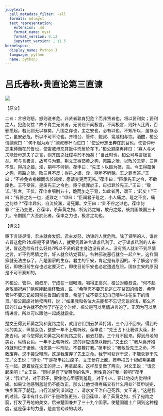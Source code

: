 ```yaml
---
jupytext:
  cell_metadata_filter: -all
  formats: md:myst
  text_representation:
    extension: .md
    format_name: myst
    format_version: 0.13
    jupytext_version: 1.11.5
kernelspec:
  display_name: Python 3
  language: python
  name: python3
---
```

# 吕氏春秋&#8226;贵直论第三直谏

![](image/cover.jpg)

【原文】

二曰：言极则怒，怒则说者危。非贤者孰肯犯危？而非贤者也，将以要利矣；要利之人，犯危何益？故不肖主无贤者。无贤则不闻极言，不闻极言，则奸人比周，百邪悉起。若此则无以存矣。凡国之存也，主之安也，必有以也。不知所以，虽存必亡，虽安必危。所以不可不论也。齐桓公、管仲、鲍叔、甯戚相与饮。酒酣，桓公谓鲍叔曰：“何不起为寿？”鲍叔奉杯而进曰：“使公毋忘出奔在於莒也，使管仲毋忘束缚而在於鲁也，使甯戚毋忘其饭牛而居於车下。”桓公避席再拜曰：“寡人与大夫能皆毋忘夫子之言，则齐国之社稷幸於不殆矣！”当此时也，桓公可与言极言矣。可与言极言，故可与为霸。荆文王得茹黄之狗，宛路之矰，以畋於云梦，三月不反。得丹之姬，淫，期年不听朝。葆申曰：“先王卜以臣为葆，吉。今王得茹黄之狗，宛路之矰，畋三月不反；得丹之姬，淫，期年不听朝。王之罪当笞。”王曰：“不谷免衣襁褓而齿於诸侯，愿请变更而无笞。”葆申曰：“臣承先王之令，不敢废也。王不受笞，是废先王之令也。臣宁抵罪於王，毋抵罪於先王。”王曰：“敬诺。”引席，王伏。葆申束细荆五十，跪而加之于背，如此者再，谓王：“起矣！”王曰：“有笞之名一也，遂致之！”申曰：“臣闻君子耻之，小人痛之。耻之不变，痛之何益？”葆申趣出，自流於渊，请死罪。文王曰：“此不谷之过也，葆申何罪？”王乃变更，召葆申，杀茹黄之狗，析宛路之矰，放丹之姬。後荆国兼国三十九。令荆国广大至於此者，葆申之力也，极言之功也。

【译文】

臣下言谈尽情，君主就会发怒。君主发怒，劝谏的人就危险。除了贤明的人，谁肯去冒这危险?如果是不贤明的人，就要凭着进言谋求私利了。对于谋求私利的人来说，冒这危险有什么好处?所以不贤的君主身边没有贤人。没有贤人就听不到尽情之言，听不到尽情之言，奸人就会结党营私，各种邪说恶行就会一起产生。这样国家就无法生存了。凡是国家的生存，君主的平安，肯定是有原因的。不了解这个原因，即使目前生存也必定要灭亡，即使目前平安也必定遭遇危险。国存主安的原因是不可不察知的。

齐桓公、管仲、鲍叔牙、宁成在一起喝酒。喝得正高兴，桓公对鲍叔说。“何不起身敬酒祝寿?”鲍叔捧起酒杯敬酒，说；“希望您不要忘记逃亡在莒国的情景，希望管仲不要忘记被囚禁在鲁国的情景，希望宁成不要忘记自己喂牛住在车下的情景。”桓公离席对鲍叔再拜，说；“如果我和各位大夫能都不忘记您说的话，那么齐国的江山也许就不危险了!”在这个时候，桓公是可以尽情进言的了。正因为可以尽情进言，所以可以跟他一起成就霸业。

楚文王得到茹黄之狗和宽路之箭，就用它们到云梦泽打猎，三个月不回来。得到丹地的美女，纵情女色，整整一年不上朝听政。葆申说：“先王占卜让我做太葆，卦象吉利。如今您得到如黄之狗和宛路之箭，前去打猎，三个月不回来。得到丹地的美女，纵情女色，一年不上朝听政。您的罪应该施以鞭刑。”文王说：“我从离开襁褓就列位于诸侯，请您换一种刑法，不要鞭打我。”葆申说；“我敬受先王之命，不敢废弃。您不接受鞭刑，这是我废弃了先王之命。我宁可获罪于您，不能获罪于先王。”文王说：“遵命。”于是葆申拉过席子，文王伏在上面。葆申把五十根细荆条捆在一起，跪着放在文王的背上，再拿起来。这样反复做了两次，对文王说：“请您起来吧！”文王说。“同样是有了受鞭刑的名声，索性真的打我一顿吧!”葆申说：“我听说，对于君子，要使他心里感到羞耻，对于小人，要让他皮内觉得疼痛。如果让他感到羞耻仍不能改正，那么让他觉得疼痛又有什么用处?”葆申说完，快步离开了朝廷，自行流放到澡渊边上，请求文王治自己死罪。文王说；“这是我的过错，葆申有什么罪?”于是改弦更张，召回葆申，杀了茹黄之狗，折了宛路之箭，打发了丹地的美女。后来楚国兼并了三十九个国家。使楚国疆土广阔到这种程度，这是葆申的力量，是直言劝谏的功效。



